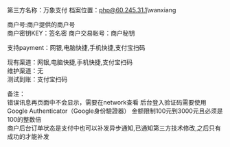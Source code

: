 第三方名称：万象支付 
档案位置：php@60.245.31.1\wanxiang
 
商户号:商户提供的商户号  
商户密钥KEY：签名密
商户交易帐号：商户秘钥  
 
支持payment：网银,电脑快捷,手机快捷,支付宝扫码
 
现有渠道：网银,电脑快捷,手机快捷,支付宝扫码  
维护渠道：无  
测试到账：支付宝扫码  
 
备注：  
错误讯息再页面中不会显示，需要在network查看
后台登入验证码需要使用Google Authenticator（Google身份驗證器）
金额限制100元到3000元且必须是100的整数倍   
商户后台订单状态是支付中也可以补发异步通知,已通知第三方技术修改,之后只有成功的才能补发  
